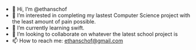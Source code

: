 - 👋 Hi, I’m @ethanschof
- 👀 I’m interested in completing my lastest Computer Science project with the least amount of pain possible.
- 🌱 I’m currently learning swift.
- 💞️ I’m looking to collaborate on whatever the latest school project is
- 📫 How to reach me: ethanschof@gmail.com

<!---
ethanschof/ethanschof is a ✨ special ✨ repository because its `README.md` (this file) appears on your GitHub profile.
You can click the Preview link to take a look at your changes.
--->
